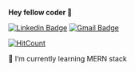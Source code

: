 **Hey fellow coder :wave:**


[![Linkedin Badge](https://img.shields.io/badge/-LinkedIn-blue?style=flat-square&logo=Linkedin&logoColor=white&link=https://www.linkedin.com/in/vaidik-g-08b679102/)](https://www.linkedin.com/in/vaidik-g-08b679102/) 
[![Gmail Badge](https://img.shields.io/badge/-Gmail-c14438?style=flat-square&logo=Gmail&logoColor=white&link=mailto:vaidikgupta2000@gmail.com)](vaidikgupta2000@gmail.com)


[![HitCount](http://hits.dwyl.com/vaidikg20000/vaidikg20000.svg)](http://hits.dwyl.com/vaidikg20000/vaidikg20000)




🌱 I’m currently learning MERN stack
